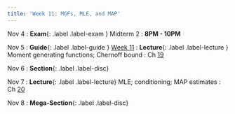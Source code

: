 ```yaml
---
title: 'Week 11: MGFs, MLE, and MAP'
---
```


Nov 4
: **Exam**{: .label .label-exam } Midterm 2
    : **8PM - 10PM**

Nov 5
: **Guide**{: .label .label-guide } [Week 11](/assets/guides/fall24/week11.pdf)
: **Lecture**{: .label .label-lecture } Moment generating functions; Chernoff bound
    : Ch [19](http://prob140.org/textbook/content/Chapter_19/00_Distributions_of_Sums.html)

Nov 6
: **Section**{: .label .label-disc}

Nov 7
: **Lecture**{: .label .label-lecture} MLE; conditioning; MAP estimates
    : Ch [20](http://prob140.org/textbook/content/Chapter_20/00_Approaches_to_Estimation.html)

Nov 8
: **Mega-Section**{: .label .label-disc}